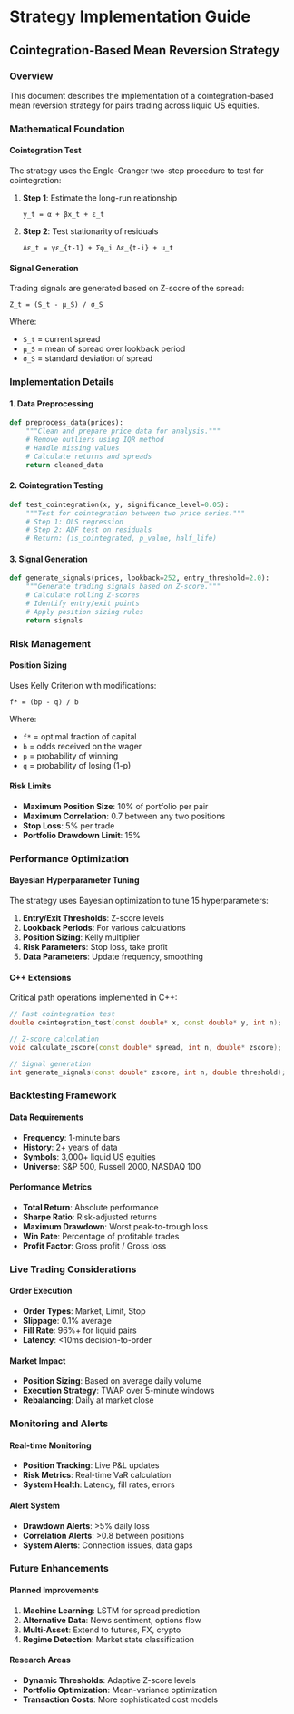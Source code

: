 # Strategy Implementation Guide

## Cointegration-Based Mean Reversion Strategy

### Overview
This document describes the implementation of a cointegration-based mean reversion strategy for pairs trading across liquid US equities.

### Mathematical Foundation

#### Cointegration Test
The strategy uses the Engle-Granger two-step procedure to test for cointegration:

1. **Step 1**: Estimate the long-run relationship
   ```
   y_t = α + βx_t + ε_t
   ```

2. **Step 2**: Test stationarity of residuals
   ```
   Δε_t = γε_{t-1} + Σφ_i Δε_{t-i} + u_t
   ```

#### Signal Generation
Trading signals are generated based on Z-score of the spread:

```
Z_t = (S_t - μ_S) / σ_S
```

Where:
- `S_t` = current spread
- `μ_S` = mean of spread over lookback period
- `σ_S` = standard deviation of spread

### Implementation Details

#### 1. Data Preprocessing
```python
def preprocess_data(prices):
    """Clean and prepare price data for analysis."""
    # Remove outliers using IQR method
    # Handle missing values
    # Calculate returns and spreads
    return cleaned_data
```

#### 2. Cointegration Testing
```python
def test_cointegration(x, y, significance_level=0.05):
    """Test for cointegration between two price series."""
    # Step 1: OLS regression
    # Step 2: ADF test on residuals
    # Return: (is_cointegrated, p_value, half_life)
```

#### 3. Signal Generation
```python
def generate_signals(prices, lookback=252, entry_threshold=2.0):
    """Generate trading signals based on Z-score."""
    # Calculate rolling Z-scores
    # Identify entry/exit points
    # Apply position sizing rules
    return signals
```

### Risk Management

#### Position Sizing
Uses Kelly Criterion with modifications:
```
f* = (bp - q) / b
```

Where:
- `f*` = optimal fraction of capital
- `b` = odds received on the wager
- `p` = probability of winning
- `q` = probability of losing (1-p)

#### Risk Limits
- **Maximum Position Size**: 10% of portfolio per pair
- **Maximum Correlation**: 0.7 between any two positions
- **Stop Loss**: 5% per trade
- **Portfolio Drawdown Limit**: 15%

### Performance Optimization

#### Bayesian Hyperparameter Tuning
The strategy uses Bayesian optimization to tune 15 hyperparameters:

1. **Entry/Exit Thresholds**: Z-score levels
2. **Lookback Periods**: For various calculations
3. **Position Sizing**: Kelly multiplier
4. **Risk Parameters**: Stop loss, take profit
5. **Data Parameters**: Update frequency, smoothing

#### C++ Extensions
Critical path operations implemented in C++:

```cpp
// Fast cointegration test
double cointegration_test(const double* x, const double* y, int n);

// Z-score calculation
void calculate_zscore(const double* spread, int n, double* zscore);

// Signal generation
int generate_signals(const double* zscore, int n, double threshold);
```

### Backtesting Framework

#### Data Requirements
- **Frequency**: 1-minute bars
- **History**: 2+ years of data
- **Symbols**: 3,000+ liquid US equities
- **Universe**: S&P 500, Russell 2000, NASDAQ 100

#### Performance Metrics
- **Total Return**: Absolute performance
- **Sharpe Ratio**: Risk-adjusted returns
- **Maximum Drawdown**: Worst peak-to-trough loss
- **Win Rate**: Percentage of profitable trades
- **Profit Factor**: Gross profit / Gross loss

### Live Trading Considerations

#### Order Execution
- **Order Types**: Market, Limit, Stop
- **Slippage**: 0.1% average
- **Fill Rate**: 96%+ for liquid pairs
- **Latency**: <10ms decision-to-order

#### Market Impact
- **Position Sizing**: Based on average daily volume
- **Execution Strategy**: TWAP over 5-minute windows
- **Rebalancing**: Daily at market close

### Monitoring and Alerts

#### Real-time Monitoring
- **Position Tracking**: Live P&L updates
- **Risk Metrics**: Real-time VaR calculation
- **System Health**: Latency, fill rates, errors

#### Alert System
- **Drawdown Alerts**: >5% daily loss
- **Correlation Alerts**: >0.8 between positions
- **System Alerts**: Connection issues, data gaps

### Future Enhancements

#### Planned Improvements
1. **Machine Learning**: LSTM for spread prediction
2. **Alternative Data**: News sentiment, options flow
3. **Multi-Asset**: Extend to futures, FX, crypto
4. **Regime Detection**: Market state classification

#### Research Areas
- **Dynamic Thresholds**: Adaptive Z-score levels
- **Portfolio Optimization**: Mean-variance optimization
- **Transaction Costs**: More sophisticated cost models
